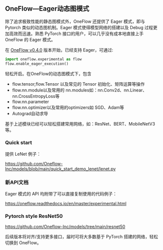 ## OneFlow—Eager动态图模式

除了追求极致性能的静态图模式外，OneFlow 还提供了 Eager 模式，即与 Pytorch 类似的动态图机制。Eager 模式使得模型网络的搭建以及 Debug 过程更加高效而迅速。熟悉 PyTorch 接口的用户，可以几乎没有成本地直接上手 OneFlow 的 Eager 模式。

在 [OneFlow v0.4.0](https://github.com/Oneflow-Inc/oneflow/releases/tag/v0.4.0) 版本开始，已经支持 Eager，可通过:

```python
import oneflow.experimental as flow
flow.enable_eager_execution()
```

轻松开启。在OneFlow的动态图模式下，包含

- flow.tensor,flow.Tensor 以及常见的 Tensor 初始化、矩阵运算等操作
- flow.nn.module以及常用的 nn.modules如：nn.Conv2d、nn.Linear、nn.CrossEntropyLoss等
- flow.nn.parameter
- flow.nn.optimizer以及常用的optimizers如 SGD、Adam等
- Autograd自动求导

基于上述模块已经可以轻松搭建常用网络，如：ResNet、BERT、MobileNetV3 等。



### Quick start

提供 LeNet 例子：

https://github.com/Oneflow-Inc/models/blob/main/quick_start_demo_lenet/lenet.py



### 新API文档

Eager 模式的 API 均附带了可以直接复制使用的代码例子：

https://oneflow.readthedocs.io/en/master/experimental.html



### Pytorch style ResNet50

https://github.com/Oneflow-Inc/models/tree/main/resnet50

后续版本将对齐/支持更多接口，届时可将大多数基于 PyTorch 搭建的网络，轻松切换到 OneFlow。

